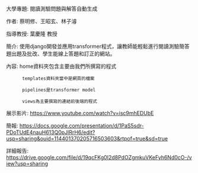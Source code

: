 大學專題: 閱讀測驗問題與解答自動生成


作者: 蔡明修、王昭玄、林子濬 


指導教授: 葉慶隆 教授


簡介: 使用django開發並應用transformer程式，讓教師能輕鬆進行閱讀測驗簡答題出題及批改、學生能線上答題和訂正的網站。


內容: home資料夾包含主要由我們所撰寫的程式

          templates資料夾當中是網頁的檔案
          
          pipelines是transformer model
          
          views為主要撰寫的連結前後端的程式


展示影片: https://www.youtube.com/watch?v=isc9mhEDUbE


簡報: https://docs.google.com/presentation/d/1PaS5sdr-PDoTUdE4nauH613Q0pJlRrH6/edit?usp=sharing&ouid=114401370205716503603&rtpof=true&sd=true


詳細報告: https://drive.google.com/file/d/19qcFKg0I2d8PdOZgmkuVKeFyh6Nd0cO-/view?usp=sharing
